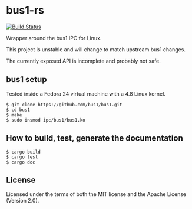 # bus1-rs

[![Build Status](https://travis-ci.org/bus1-rust/bus1-rs.svg?branch=master)](https://travis-ci.org/bus1-rust/bus1-rs)

Wrapper around the bus1 IPC for Linux.

This project is unstable and will change to match upstream bus1 changes.

The currently exposed API is incomplete and probably not safe.

## bus1 setup

Tested inside a Fedora 24 virtual machine with a 4.8 Linux kernel.

```
$ git clone https://github.com/bus1/bus1.git
$ cd bus1
$ make
$ sudo insmod ipc/bus1/bus1.ko
```

## How to build, test, generate the documentation

```
$ cargo build
$ cargo test
$ cargo doc
```

## License

Licensed under the terms of both the MIT license and the Apache License
(Version 2.0).
